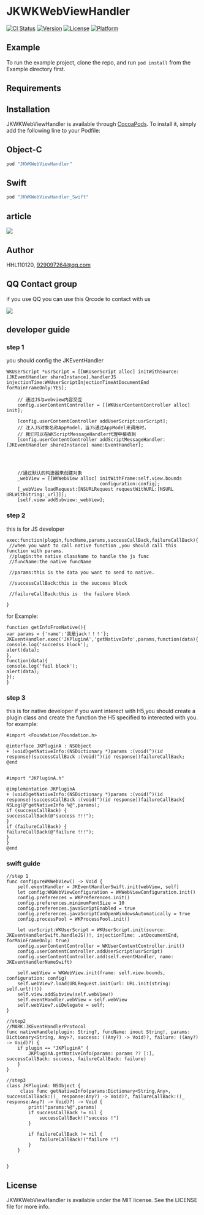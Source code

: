 # JKWKWebViewHandler

[![CI Status](http://img.shields.io/travis/HHL110120/JKWKWebViewHandler.svg?style=flat)](https://travis-ci.org/HHL110120/JKWKWebViewHandler)
[![Version](https://img.shields.io/cocoapods/v/JKWKWebViewHandler.svg?style=flat)](http://cocoapods.org/pods/JKWKWebViewHandler)
[![License](https://img.shields.io/cocoapods/l/JKWKWebViewHandler.svg?style=flat)](http://cocoapods.org/pods/JKWKWebViewHandler)
[![Platform](https://img.shields.io/cocoapods/p/JKWKWebViewHandler.svg?style=flat)](http://cocoapods.org/pods/JKWKWebViewHandler)

## Example

To run the example project, clone the repo, and run `pod install` from the Example directory first.

## Requirements

## Installation

JKWKWebViewHandler is available through [CocoaPods](http://cocoapods.org). To install
it, simply add the following line to your Podfile:

## Object-C

```ruby
pod "JKWKWebViewHandler"
```

## Swift
```ruby
pod "JKWKWebViewHandler_Swift"

```
## article
![](https://xindizhiyin2014.blog.csdn.net/article/details/69102820)

## Author

HHL110120, 929097264@qq.com

## QQ Contact group

if you use QQ you can use this Qrcode to contact with us

![](https://github.com/xindizhiyin2014/JKWKWebViewHandler/blob/master/JKWebViewhandler.png?raw=true)

## developer guide

### step 1 
you should config the JKEventHandler

```
WKUserScript *usrScript = [[WKUserScript alloc] initWithSource:[JKEventHandler shareInstance].handlerJS injectionTime:WKUserScriptInjectionTimeAtDocumentEnd forMainFrameOnly:YES];
    
    // 通过JS与webview内容交互
    config.userContentController = [[WKUserContentController alloc] init];
    
    [config.userContentController addUserScript:usrScript];
    // 注入JS对象名称AppModel，当JS通过AppModel来调用时，
    // 我们可以在WKScriptMessageHandler代理中接收到
    [config.userContentController addScriptMessageHandler:[JKEventHandler shareInstance] name:EventHandler];
   
    
    
    
    //通过默认的构造器来创建对象
    _webView = [[WKWebView alloc] initWithFrame:self.view.bounds
                                  configuration:config];
    [_webView loadRequest:[NSURLRequest requestWithURL:[NSURL URLWithString:_url]]];
    [self.view addSubview:_webView];

```

### step 2
this is for JS developer
```
exec:function(plugin,funcName,params,successCallBack,failureCallBack){
 //when you want to call native function ,you should call this function with params.
 //plugin:the native className to handle the js func
 //funcName:the native funcName
 
 //params:this is the data you want to send to native.

 //successCallBack:this is the success block

 //failureCallBack:this is  the failure block

}

```
for Example:
```
function getInfoFromNative(){
var params = {'name':'我是jack！！！'};
JKEventHandler.exec('JKPluginA','getNativeInfo',params,function(data){
console.log('succedss block');
alert(data);
},
function(data){
console.log('fail block');
alert(data);
});
}
```

### step 3

this is for native developer
if you want interect with H5,you should create a plugin  class  and create the function the H5 specified to interected with you. for example:

```
#import <Foundation/Foundation.h>

@interface JKPluginA : NSObject
+ (void)getNativeInfo:(NSDictionary *)params :(void(^)(id response))successCallBack :(void(^)(id response))failureCallBack;
@end


#import "JKPluginA.h"

@implementation JKPluginA
+ (void)getNativeInfo:(NSDictionary *)params :(void(^)(id response))successCallBack :(void(^)(id response))failureCallBack{
NSLog(@"getNativeInfo %@",params);
if (successCallBack) {
successCallBack(@"success !!!");
}
if (failureCallBack) {
failureCallBack(@"failure !!!");
}
}
@end
```
### swift guide
```
//step 1
func configureWKWebView() -> Void {
    self.eventHandler = JKEventHandlerSwift.init(webView, self)
    let config:WKWebViewConfiguration = WKWebViewConfiguration.init()
    config.preferences = WKPreferences.init()
    config.preferences.minimumFontSize = 10
    config.preferences.javaScriptEnabled = true
    config.preferences.javaScriptCanOpenWindowsAutomatically = true
    config.processPool = WKProcessPool.init()
    
    let usrScript:WKUserScript = WKUserScript.init(source: JKEventHandlerSwift.handleJS()!, injectionTime: .atDocumentEnd, forMainFrameOnly: true)
    config.userContentController = WKUserContentController.init()
    config.userContentController.addUserScript(usrScript)
    config.userContentController.add(self.eventHandler, name: JKEventHandlerNameSwift)
    
    self.webView = WKWebView.init(frame: self.view.bounds, configuration: config)
    self.webView?.load(URLRequest.init(url: URL.init(string: self.url!)!))
    self.view.addSubview(self.webView!)
    self.eventHandler.webView = self.webView
    self.webView?.uiDelegate = self;
}

//step2
//MARK:JKEventHandlerProtocol
func nativeHandle(plugin: String?, funcName: inout String!, params: Dictionary<String, Any>?, success: ((Any?) -> Void)?, failure: ((Any?) -> Void)?) {
    if plugin == "JKPluginA" {
        JKPluginA.getNativeInfo(params: params ?? [:], successCallBack: success, failureCallBack: failure)
    }
}

//step3
class JKPluginA: NSObject {
     class func getNativeInfo(params:Dictionary<String,Any>, successCallBack:((_ response:Any?) -> Void)?, failureCallBack:((_ response:Any?) -> Void)?) -> Void {
        print("params:%@",params)
        if successCallBack != nil {
            successCallBack!("success !")
        }
        
        if failureCallBack != nil {
            failureCallBack!("failure !")
        }
    }
    
    
}

```


## License

JKWKWebViewHandler is available under the MIT license. See the LICENSE file for more info.
